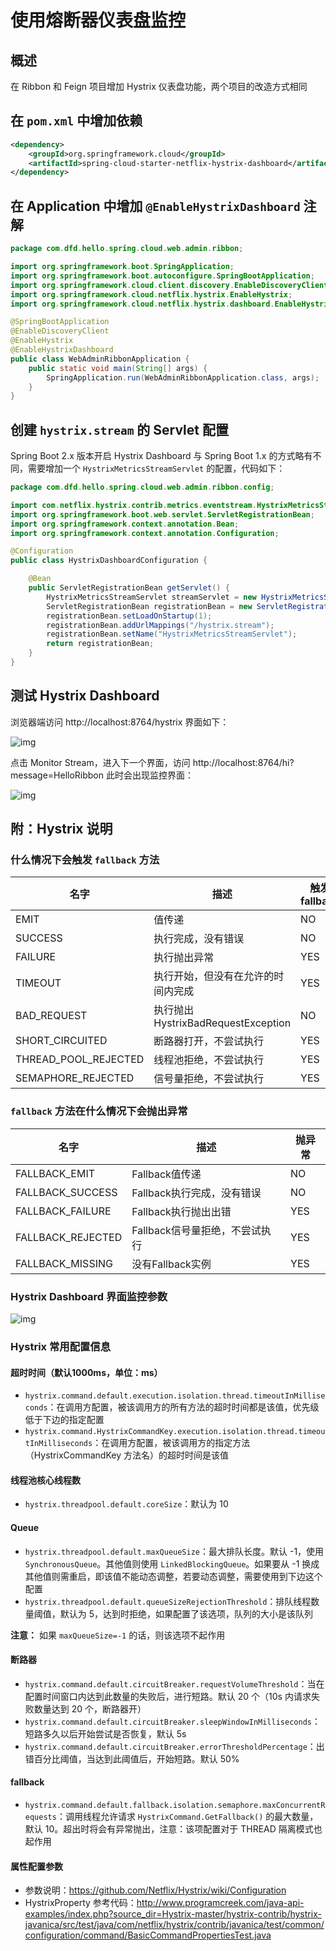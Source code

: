 # 使用熔断器仪表盘监控

## 概述

在 Ribbon 和 Feign 项目增加 Hystrix 仪表盘功能，两个项目的改造方式相同

## 在 `pom.xml` 中增加依赖

```xml
<dependency>
    <groupId>org.springframework.cloud</groupId>
    <artifactId>spring-cloud-starter-netflix-hystrix-dashboard</artifactId>
</dependency>
```

## 在 Application 中增加 `@EnableHystrixDashboard` 注解

```java
package com.dfd.hello.spring.cloud.web.admin.ribbon;

import org.springframework.boot.SpringApplication;
import org.springframework.boot.autoconfigure.SpringBootApplication;
import org.springframework.cloud.client.discovery.EnableDiscoveryClient;
import org.springframework.cloud.netflix.hystrix.EnableHystrix;
import org.springframework.cloud.netflix.hystrix.dashboard.EnableHystrixDashboard;

@SpringBootApplication
@EnableDiscoveryClient
@EnableHystrix
@EnableHystrixDashboard
public class WebAdminRibbonApplication {
    public static void main(String[] args) {
        SpringApplication.run(WebAdminRibbonApplication.class, args);
    }
}
```

## 创建 `hystrix.stream` 的 Servlet 配置

Spring Boot 2.x 版本开启 Hystrix Dashboard 与 Spring Boot 1.x 的方式略有不同，需要增加一个 `HystrixMetricsStreamServlet` 的配置，代码如下：

```java
package com.dfd.hello.spring.cloud.web.admin.ribbon.config;

import com.netflix.hystrix.contrib.metrics.eventstream.HystrixMetricsStreamServlet;
import org.springframework.boot.web.servlet.ServletRegistrationBean;
import org.springframework.context.annotation.Bean;
import org.springframework.context.annotation.Configuration;

@Configuration
public class HystrixDashboardConfiguration {

    @Bean
    public ServletRegistrationBean getServlet() {
        HystrixMetricsStreamServlet streamServlet = new HystrixMetricsStreamServlet();
        ServletRegistrationBean registrationBean = new ServletRegistrationBean(streamServlet);
        registrationBean.setLoadOnStartup(1);
        registrationBean.addUrlMappings("/hystrix.stream");
        registrationBean.setName("HystrixMetricsStreamServlet");
        return registrationBean;
    }
}
```

## 测试 Hystrix Dashboard

浏览器端访问 http://localhost:8764/hystrix 界面如下：

![img](./img/aHR0cHM6Ly93d3cuZmFuZ3poaXBlbmcuY29tL2ltZy9qaWFuc2h1LzIyNzk1OTQtNjRmNWZhOWQwZDk2ZWUyMS5wbmc.png)

点击 Monitor Stream，进入下一个界面，访问 http://localhost:8764/hi?message=HelloRibbon 此时会出现监控界面：

![img](./img/aHR0cHM6Ly93d3cuZmFuZ3poaXBlbmcuY29tL2ltZy9qaWFuc2h1LzIyNzk1OTQtNzU1Y2Q3Y2U1YzA2NjY0OS5wbmc.png)

## 附：Hystrix 说明

### 什么情况下会触发 `fallback` 方法

| 名字                 | 描述                               | 触发fallback |
| -------------------- | ---------------------------------- | ------------ |
| EMIT                 | 值传递                             | NO           |
| SUCCESS              | 执行完成，没有错误                 | NO           |
| FAILURE              | 执行抛出异常                       | YES          |
| TIMEOUT              | 执行开始，但没有在允许的时间内完成 | YES          |
| BAD_REQUEST          | 执行抛出HystrixBadRequestException | NO           |
| SHORT_CIRCUITED      | 断路器打开，不尝试执行             | YES          |
| THREAD_POOL_REJECTED | 线程池拒绝，不尝试执行             | YES          |
| SEMAPHORE_REJECTED   | 信号量拒绝，不尝试执行             | YES          |

### `fallback` 方法在什么情况下会抛出异常

| 名字              | 描述                           | 抛异常 |
| ----------------- | ------------------------------ | ------ |
| FALLBACK_EMIT     | Fallback值传递                 | NO     |
| FALLBACK_SUCCESS  | Fallback执行完成，没有错误     | NO     |
| FALLBACK_FAILURE  | Fallback执行抛出出错           | YES    |
| FALLBACK_REJECTED | Fallback信号量拒绝，不尝试执行 | YES    |
| FALLBACK_MISSING  | 没有Fallback实例               | YES    |

### Hystrix Dashboard 界面监控参数

![img](./img/20190813113644263.png)

### Hystrix 常用配置信息

#### 超时时间（默认1000ms，单位：ms）

- `hystrix.command.default.execution.isolation.thread.timeoutInMilliseconds`：在调用方配置，被该调用方的所有方法的超时时间都是该值，优先级低于下边的指定配置
- `hystrix.command.HystrixCommandKey.execution.isolation.thread.timeoutInMilliseconds`：在调用方配置，被该调用方的指定方法（HystrixCommandKey 方法名）的超时时间是该值

#### 线程池核心线程数

- `hystrix.threadpool.default.coreSize`：默认为 10

#### Queue

- `hystrix.threadpool.default.maxQueueSize`：最大排队长度。默认 -1，使用 `SynchronousQueue`。其他值则使用 `LinkedBlockingQueue`。如果要从 -1 换成其他值则需重启，即该值不能动态调整，若要动态调整，需要使用到下边这个配置
- `hystrix.threadpool.default.queueSizeRejectionThreshold`：排队线程数量阈值，默认为 5，达到时拒绝，如果配置了该选项，队列的大小是该队列

**注意：** 如果 `maxQueueSize=-1` 的话，则该选项不起作用

#### 断路器

- `hystrix.command.default.circuitBreaker.requestVolumeThreshold`：当在配置时间窗口内达到此数量的失败后，进行短路。默认 20 个（10s 内请求失败数量达到 20 个，断路器开）
- `hystrix.command.default.circuitBreaker.sleepWindowInMilliseconds`：短路多久以后开始尝试是否恢复，默认 5s
- `hystrix.command.default.circuitBreaker.errorThresholdPercentage`：出错百分比阈值，当达到此阈值后，开始短路。默认 50%

#### fallback

- `hystrix.command.default.fallback.isolation.semaphore.maxConcurrentRequests`：调用线程允许请求 `HystrixCommand.GetFallback()` 的最大数量，默认 10。超出时将会有异常抛出，注意：该项配置对于 THREAD 隔离模式也起作用

#### 属性配置参数

- 参数说明：https://github.com/Netflix/Hystrix/wiki/Configuration
- HystrixProperty 参考代码：http://www.programcreek.com/java-api-examples/index.php?source_dir=Hystrix-master/hystrix-contrib/hystrix-javanica/src/test/java/com/netflix/hystrix/contrib/javanica/test/common/configuration/command/BasicCommandPropertiesTest.java